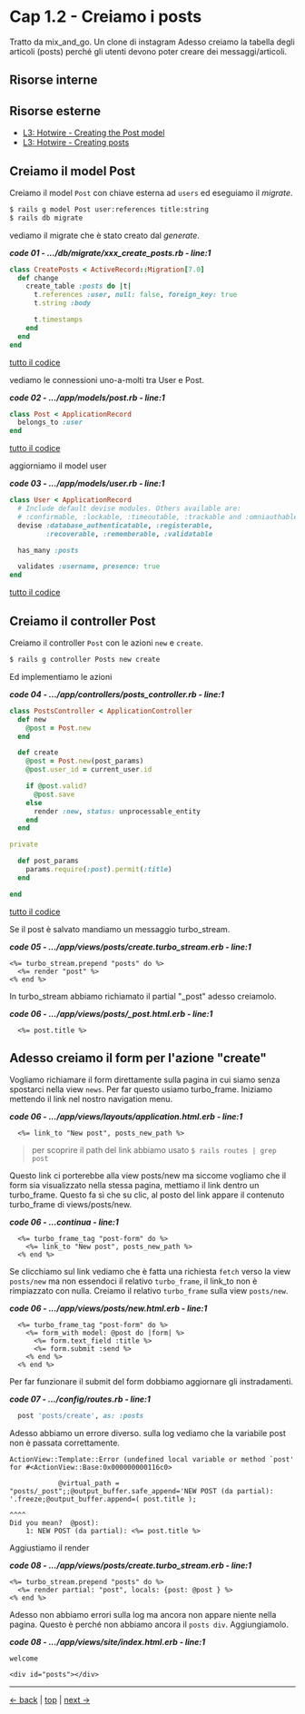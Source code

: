 # <a name="top"></a> Cap 1.2 - Creiamo i posts

Tratto da mix_and_go. Un clone di instagram
Adesso creiamo la tabella degli articoli (posts) perché gli utenti devono poter creare dei messaggi/articoli.



## Risorse interne



## Risorse esterne

- [L3: Hotwire - Creating the Post model](https://school.mixandgo.com/targets/264)
- [L3: Hotwire - Creating posts](https://school.mixandgo.com/targets/265)



## Creiamo il model Post

Creiamo il model `Post` con chiave esterna ad `users` ed eseguiamo il *migrate*.

```bash
$ rails g model Post user:references title:string
$ rails db migrate
```

vediamo il migrate che è stato creato dal *generate*.

***code 01 - .../db/migrate/xxx_create_posts.rb - line:1***

```ruby
class CreatePosts < ActiveRecord::Migration[7.0]
  def change
    create_table :posts do |t|
      t.references :user, null: false, foreign_key: true
      t.string :body

      t.timestamps
    end
  end
end
```

[tutto il codice](https://github.com/flaviobordonidev/leanpubabrandnewcms/blob/master/instaclone/01-new_app/03_01-db-migrate-xxx_create_posts.rb)


vediamo le connessioni uno-a-molti tra User e Post.

***code 02 - .../app/models/post.rb - line:1***

```ruby
class Post < ApplicationRecord
  belongs_to :user
end
```

[tutto il codice](https://github.com/flaviobordonidev/leanpubabrandnewcms/blob/master/instaclone/01-new_app/03_01-db-migrate-xxx_create_posts.rb)


aggiorniamo il model user

***code 03 - .../app/models/user.rb - line:1***

```ruby
class User < ApplicationRecord
  # Include default devise modules. Others available are:
  # :confirmable, :lockable, :timeoutable, :trackable and :omniauthable
  devise :database_authenticatable, :registerable,
         :recoverable, :rememberable, :validatable

  has_many :posts

  validates :username, presence: true
end
```

[tutto il codice](https://github.com/flaviobordonidev/leanpubabrandnewcms/blob/master/instaclone/01-new_app/03_01-db-migrate-xxx_create_posts.rb)



## Creiamo il controller Post

Creiamo il controller `Post` con le azioni `new` e `create`.

```bash
$ rails g controller Posts new create
```

Ed implementiamo le azioni

***code 04 - .../app/controllers/posts_controller.rb - line:1***

```ruby
class PostsController < ApplicationController
  def new
    @post = Post.new
  end

  def create
    @post = Post.new(post_params)
    @post.user_id = current_user.id

    if @post.valid?
      @post.save
    else
      render :new, status: unprocessable_entity
    end
  end

private

  def post_params
    params.require(:post).permit(:title)
  end

end
```

[tutto il codice](https://github.com/flaviobordonidev/leanpubabrandnewcms/blob/master/instaclone/01-new_app/03_01-db-migrate-xxx_create_posts.rb)



Se il post è salvato mandiamo un messaggio turbo_stream.

***code 05 - .../app/views/posts/create.turbo_stream.erb - line:1***

```html+erb
<%= turbo_stream.prepend "posts" do %>
  <%= render "post" %>
<% end %>
```

In turbo_stream abbiamo richiamato il partial "_post" adesso creiamolo.


***code 06 - .../app/views/posts/_post.html.erb - line:1***

```html+erb
  <%= post.title %>
```



## Adesso creiamo il form per l'azione "create"

Vogliamo richiamare il form direttamente sulla pagina in cui siamo senza spostarci nella view `news`.
Per far questo usiamo turbo_frame.
Iniziamo mettendo il link nel nostro navigation menu.

***code 06 - .../app/views/layouts/application.html.erb - line:1***

```html+erb
  <%= link_to "New post", posts_new_path %>
```

> per scoprire il path del link abbiamo usato `$ rails routes | grep post`

Questo link ci porterebbe alla view posts/new ma siccome vogliamo che il form sia visualizzato nella stessa pagina, mettiamo il link dentro un turbo_frame.
Questo fa sì che su clic, al posto del link appare il contenuto turbo_frame di views/posts/new.


***code 06 - ...continua - line:1***

```html+erb
  <%= turbo_frame_tag "post-form" do %>
    <%= link_to "New post", posts_new_path %>
  <% end %>
```

Se clicchiamo sul link vediamo che è fatta una richiesta `fetch` verso la view `posts/new` ma non essendoci il relativo `turbo_frame`, il link_to non è rimpiazzato con nulla.
Creiamo il relativo `turbo_frame` sulla view `posts/new`.

***code 06 - .../app/views/posts/new.html.erb - line:1***

```html+erb
  <%= turbo_frame_tag "post-form" do %>
    <%= form_with model: @post do |form| %>
      <%= form.text_field :title %>
      <%= form.submit :send %>
    <% end %>
  <% end %>
```

Per far funzionare il submit del form dobbiamo aggiornare gli instradamenti.

***code 07 - .../config/routes.rb - line:1***

```ruby
  post 'posts/create', as: :posts
```

Adesso abbiamo un errore diverso. sulla log vediamo che la variabile post non è passata correttamente.

```
ActionView::Template::Error (undefined local variable or method `post' for #<ActionView::Base:0x000000000116c0>

            @virtual_path = "posts/_post";;@output_buffer.safe_append='NEW POST (da partial): '.freeze;@output_buffer.append=( post.title );
                                                                                                                               ^^^^
Did you mean?  @post):
    1: NEW POST (da partial): <%= post.title %>
```

Aggiustiamo il render

***code 08 - .../app/views/posts/create.turbo_stream.erb - line:1***

```html+erb
<%= turbo_stream.prepend "posts" do %>
  <%= render partial: "post", locals: {post: @post } %>
<% end %>
```

Adesso non abbiamo errori sulla log ma ancora non appare niente nella pagina. Questo è perché non abbiamo ancora il `posts div`.
Aggiungiamolo.


***code 08 - .../app/views/site/index.html.erb - line:1***

```html+erb
welcome

<div id="posts"></div>
```




---

[<- back](https://github.com/flaviobordonidev/leanpubabrandnewcms/blob/master/01-base/01-new_app/08_00-gemfile_ruby_version.md)
 | [top](#top) |
[next ->](https://github.com/flaviobordonidev/leanpubabrandnewcms/blob/master/01-base/02-git/02_00-inizializziamo_git.md)
